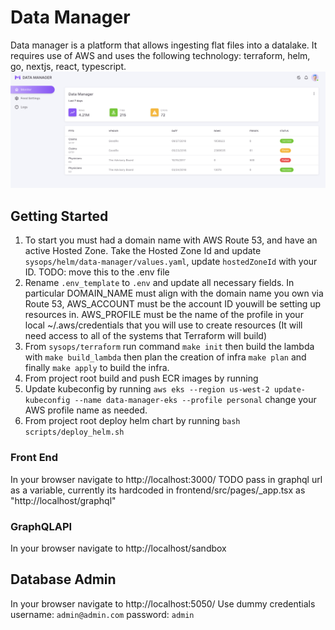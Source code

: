 # Data Manager
Data manager is a platform that allows ingesting flat files into a datalake. It requires use of AWS and uses the following technology: terraform, helm, go, nextjs, react, typescript.
<img width="1728" alt="Data Manager Demo" src="docs/images/demo.png">

## Getting Started
1. To start you must had a domain name with AWS Route 53, and have an active Hosted Zone.
Take the Hosted Zone Id and update ``sysops/helm/data-manager/values.yaml``, update ``hostedZoneId`` with your ID. TODO: move this to the .env file
2. Rename ``.env_template`` to ``.env`` and update all necessary fields. In particular DOMAIN_NAME must align with the domain name you own via Route 53, AWS_ACCOUNT must be the account ID youwill be setting up resources in. AWS_PROFILE must be the name of the profile in your local ~/.aws/credentials that you will use to create resources (It will need access to all of the systems that Terraform will build)
3. From ``sysops/terraform`` run command ``make init`` then build the lambda with ``make build_lambda`` then plan the creation of infra  ``make plan`` and finally ``make apply`` to build the infra.
4. From project root build and push ECR images by running `` ``
5. Update kubeconfig by running ``aws eks --region us-west-2 update-kubeconfig --name data-manager-eks --profile personal`` change your AWS profile name as needed.
6. From project root deploy helm chart by running ``bash scripts/deploy_helm.sh``



### Front End
In your browser navigate to http://localhost:3000/
TODO pass in graphql url as a variable, currently its hardcoded in frontend/src/pages/_app.tsx as "http://localhost/graphql"

### GraphQLAPI
In your browser navigate to http://localhost/sandbox

## Database Admin
In your browser navigate to http://localhost:5050/
Use dummy credentials username: ``admin@admin.com`` password: ``admin``
